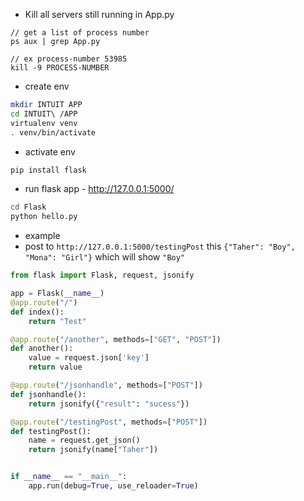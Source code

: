 - Kill all servers still running in App.py
```
// get a list of process number 
ps aux | grep App.py

// ex process-number 53985
kill -9 PROCESS-NUMBER
```


- create env 
```sh
mkdir INTUIT APP
cd INTUIT\ /APP
virtualenv venv
. venv/bin/activate
```

- activate env
```sh
pip install flask  
```

- run flask app - http://127.0.0.1:5000/
```sh
cd Flask
python hello.py
```

- example
- post to ```http://127.0.0.1:5000/testingPost``` this ```{"Taher": "Boy", "Mona": "Girl"}``` which will show ```"Boy"```

```python
from flask import Flask, request, jsonify

app = Flask(__name__)
@app.route("/")
def index():
    return "Test"

@app.route("/another", methods=["GET", "POST"])
def another():
    value = request.json['key']
    return value

@app.route("/jsonhandle", methods=["POST"])
def jsonhandle():
    return jsonify({"result": "sucess"})

@app.route("/testingPost", methods=["POST"])
def testingPost():
    name = request.get_json()
    return jsonify(name["Taher"])


if __name__ == "__main__":
    app.run(debug=True, use_reloader=True)
```
